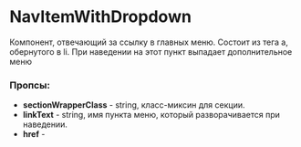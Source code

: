 # NavItemWithDropdown

Компонент, отвечающий за ссылку в главных меню. Состоит из тега a, обернутого в li. При наведении на этот пункт выпадает дополнительное меню

### Пропсы:

- **sectionWrapperClass** - string, класс-миксин для секции.
- **linkText** - string, имя пункта меню, который разворачивается при наведении.
- **href** -
